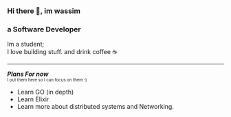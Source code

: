### Hi there 👋, im wassim
### a Software Developer

Im a student; </br>
I love building stuff. and drink coffee ☕

------------------------------------------------------------------------------

***Plans For now***  <br />
<sub><sup> I put them here so i can focus on them :) </sup></sub>
 - Learn GO (in depth)
 - Learn Elixir
 - Learn more about distributed systems and Networking.
